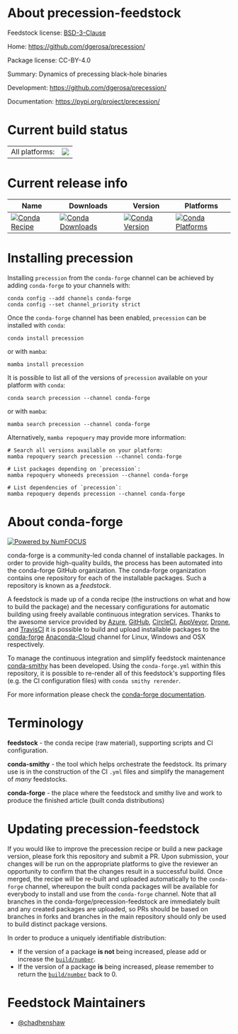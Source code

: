 About precession-feedstock
==========================

Feedstock license: [BSD-3-Clause](https://github.com/conda-forge/precession-feedstock/blob/main/LICENSE.txt)

Home: https://github.com/dgerosa/precession/

Package license: CC-BY-4.0

Summary: Dynamics of precessing black-hole binaries

Development: https://github.com/dgerosa/precession/

Documentation: https://pypi.org/project/precession/

Current build status
====================


<table><tr><td>All platforms:</td>
    <td>
      <a href="https://dev.azure.com/conda-forge/feedstock-builds/_build/latest?definitionId=16347&branchName=main">
        <img src="https://dev.azure.com/conda-forge/feedstock-builds/_apis/build/status/precession-feedstock?branchName=main">
      </a>
    </td>
  </tr>
</table>

Current release info
====================

| Name | Downloads | Version | Platforms |
| --- | --- | --- | --- |
| [![Conda Recipe](https://img.shields.io/badge/recipe-precession-green.svg)](https://anaconda.org/conda-forge/precession) | [![Conda Downloads](https://img.shields.io/conda/dn/conda-forge/precession.svg)](https://anaconda.org/conda-forge/precession) | [![Conda Version](https://img.shields.io/conda/vn/conda-forge/precession.svg)](https://anaconda.org/conda-forge/precession) | [![Conda Platforms](https://img.shields.io/conda/pn/conda-forge/precession.svg)](https://anaconda.org/conda-forge/precession) |

Installing precession
=====================

Installing `precession` from the `conda-forge` channel can be achieved by adding `conda-forge` to your channels with:

```
conda config --add channels conda-forge
conda config --set channel_priority strict
```

Once the `conda-forge` channel has been enabled, `precession` can be installed with `conda`:

```
conda install precession
```

or with `mamba`:

```
mamba install precession
```

It is possible to list all of the versions of `precession` available on your platform with `conda`:

```
conda search precession --channel conda-forge
```

or with `mamba`:

```
mamba search precession --channel conda-forge
```

Alternatively, `mamba repoquery` may provide more information:

```
# Search all versions available on your platform:
mamba repoquery search precession --channel conda-forge

# List packages depending on `precession`:
mamba repoquery whoneeds precession --channel conda-forge

# List dependencies of `precession`:
mamba repoquery depends precession --channel conda-forge
```


About conda-forge
=================

[![Powered by
NumFOCUS](https://img.shields.io/badge/powered%20by-NumFOCUS-orange.svg?style=flat&colorA=E1523D&colorB=007D8A)](https://numfocus.org)

conda-forge is a community-led conda channel of installable packages.
In order to provide high-quality builds, the process has been automated into the
conda-forge GitHub organization. The conda-forge organization contains one repository
for each of the installable packages. Such a repository is known as a *feedstock*.

A feedstock is made up of a conda recipe (the instructions on what and how to build
the package) and the necessary configurations for automatic building using freely
available continuous integration services. Thanks to the awesome service provided by
[Azure](https://azure.microsoft.com/en-us/services/devops/), [GitHub](https://github.com/),
[CircleCI](https://circleci.com/), [AppVeyor](https://www.appveyor.com/),
[Drone](https://cloud.drone.io/welcome), and [TravisCI](https://travis-ci.com/)
it is possible to build and upload installable packages to the
[conda-forge](https://anaconda.org/conda-forge) [Anaconda-Cloud](https://anaconda.org/)
channel for Linux, Windows and OSX respectively.

To manage the continuous integration and simplify feedstock maintenance
[conda-smithy](https://github.com/conda-forge/conda-smithy) has been developed.
Using the ``conda-forge.yml`` within this repository, it is possible to re-render all of
this feedstock's supporting files (e.g. the CI configuration files) with ``conda smithy rerender``.

For more information please check the [conda-forge documentation](https://conda-forge.org/docs/).

Terminology
===========

**feedstock** - the conda recipe (raw material), supporting scripts and CI configuration.

**conda-smithy** - the tool which helps orchestrate the feedstock.
                   Its primary use is in the construction of the CI ``.yml`` files
                   and simplify the management of *many* feedstocks.

**conda-forge** - the place where the feedstock and smithy live and work to
                  produce the finished article (built conda distributions)


Updating precession-feedstock
=============================

If you would like to improve the precession recipe or build a new
package version, please fork this repository and submit a PR. Upon submission,
your changes will be run on the appropriate platforms to give the reviewer an
opportunity to confirm that the changes result in a successful build. Once
merged, the recipe will be re-built and uploaded automatically to the
`conda-forge` channel, whereupon the built conda packages will be available for
everybody to install and use from the `conda-forge` channel.
Note that all branches in the conda-forge/precession-feedstock are
immediately built and any created packages are uploaded, so PRs should be based
on branches in forks and branches in the main repository should only be used to
build distinct package versions.

In order to produce a uniquely identifiable distribution:
 * If the version of a package **is not** being increased, please add or increase
   the [``build/number``](https://docs.conda.io/projects/conda-build/en/latest/resources/define-metadata.html#build-number-and-string).
 * If the version of a package **is** being increased, please remember to return
   the [``build/number``](https://docs.conda.io/projects/conda-build/en/latest/resources/define-metadata.html#build-number-and-string)
   back to 0.

Feedstock Maintainers
=====================

* [@chadhenshaw](https://github.com/chadhenshaw/)

